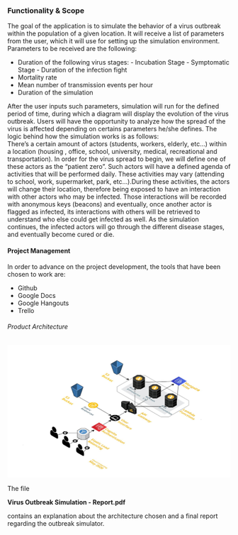 ### Functionality & Scope ###

The goal of the application is to simulate the behavior of a virus outbreak within the population of a given location. It will receive a list of parameters from the user, which it will use for setting up the simulation environment. Parameters to be received are the following:
-    Duration of the following virus stages:
    -   Incubation Stage
    -   Symptomatic Stage
    -   Duration of the infection fight
-	Mortality rate
-	Mean number of transmission events per hour
-	Duration of the simulation

After the user inputs such parameters, simulation will run for the defined period of time, during which a diagram will display the evolution of the virus outbreak. Users will have the opportunity to analyze how the spread of the virus is affected depending on certains parameters he/she defines. The logic behind how the simulation works is as follows: <br/> 
There’s a certain amount of actors (students, workers, elderly, etc…) within a location (housing , office, school, university, medical, recreational and transportation). In order for the virus spread to begin, we will define one of these actors as the “patient zero”. Such actors will have a defined agenda of activities that will be performed daily. These activities may vary (attending to school, work, supermarket, park, etc…).During these activities, the actors will change their location, therefore being exposed to have an interaction with other actors who may be infected. Those interactions will be recorded with anonymous keys (beacons) and eventually, once another actor is flagged as infected, its interactions with others will be retrieved to understand who else could get infected as well. As the simulation continues, the infected actors will go through the different disease stages, and eventually become cured or die.

#### Project Management ####
In order to advance on the project development, the tools that have been chosen to work are:
-	Github
-	Google Docs
-	Google Hangouts
-	Trello

###### Product Architecture
![Product Architecture](img/AWS_architecture.png)

The file 

**Virus Outbreak Simulation - Report.pdf**

contains an explanation about the architecture chosen and a final report regarding the outbreak simulator.